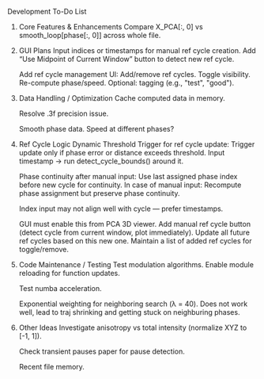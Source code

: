 Development To-Do List
1. Core Features & Enhancements
    Compare X_PCA[:, 0] vs smooth_loop[phase[:, 0]] across whole file.

2. GUI Plans
    Input indices or timestamps for manual ref cycle creation.
        Add “Use Midpoint of Current Window” button to detect new ref cycle.

    Add ref cycle management UI:
        Add/remove ref cycles.
        Toggle visibility.
        Re-compute phase/speed.
        Optional: tagging (e.g., "test", "good").

3. Data Handling / Optimization
    Cache computed data in memory.

    Resolve .3f precision issue.

    Smooth phase data. Speed at different phases?

4. Ref Cycle Logic
    Dynamic Threshold Trigger for ref cycle update:
        Trigger update only if phase error or distance exceeds threshold.
        Input timestamp → run detect_cycle_bounds() around it.

    Phase continuity after manual input:
        Use last assigned phase index before new cycle for continuity.
        In case of manual input:
            Recompute phase assignment but preserve phase continuity.
    
    Index input may not align well with cycle — prefer timestamps.

    GUI must enable this from PCA 3D viewer.
        Add manual ref cycle button (detect cycle from current window, plot immediately).
        Update all future ref cycles based on this new one.
        Maintain a list of added ref cycles for toggle/remove.

5. Code Maintenance / Testing
    Test modulation algorithms.
        Enable module reloading for function updates.

    Test numba acceleration.

    Exponential weighting for neighboring search (λ = 40).
        Does not work well, lead to traj shrinking and getting stuck on neighburing phases.

6. Other Ideas
    Investigate anisotropy vs total intensity (normalize XYZ to [-1, 1]).

    Check transient pauses paper for pause detection.

    Recent file memory.
